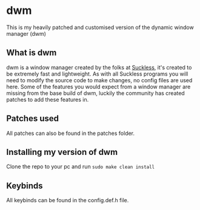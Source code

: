 # dwm 

This is my heavily patched and customised version of the dynamic window manager (dwm)

## What is dwm 

dwm is a window manager created by the folks at [Suckless](https://suckless.org), it's created to be extremely fast and lightweight.
As with all Suckless programs you will need to modify the source code to make changes, no config files are used here.
Some of the features you would expect from a window manager are missing from the base build of dwm, luckily the community has created patches to add these features in.

## Patches used

All patches can also be found in the patches folder.

## Installing my version of dwm

Clone the repo to your pc and run ``sudo make clean install``

## Keybinds

All keybinds can be found in the config.def.h file.

